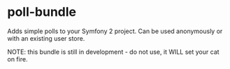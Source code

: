 poll-bundle
===========

Adds simple polls to your Symfony 2 project. Can be used anonymously or with an existing user store.

NOTE: this bundle is still in development - do not use, it WILL set your cat on fire.
